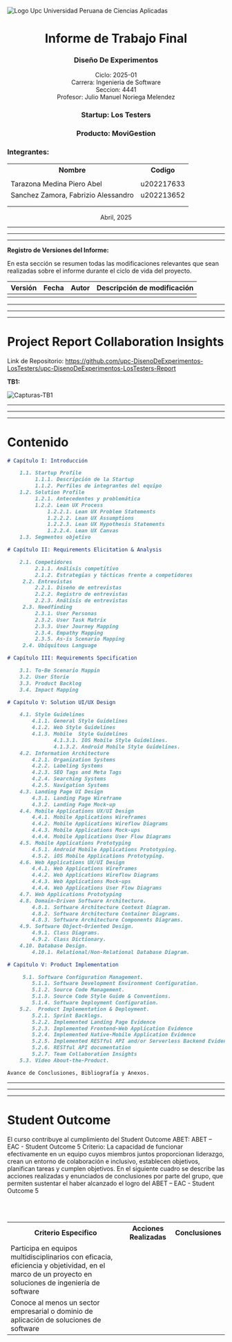 ![Logo Upc](https://www.upc.edu.pe/static/img/logo_upc_red.png "Logo upc")
Universidad Peruana de Ciencias Aplicadas

<center>

# Informe de Trabajo Final

</center>

### <center>Diseño De Experimentos</center>

<center>Ciclo: 2025-01</center>
<center>Carrera: Ingenieria de Software</center>  
<center>Seccion: 4441</center> 
<center>Profesor: Julio Manuel Noriega Melendez</center>

### <center>Startup: Los Testers</center>

### <center>Producto: MoviGestion</center>

### Integrantes:

<table >
    <tr>
        <th>Nombre</th>
        <th>Codigo</th>
    </tr>
    <tr>
        <td></td>
        <td></td>
    </tr>
    <tr>
        <td>Tarazona Medina Piero Abel</td>
        <td>u202217633</td>
    </tr>
    <tr>
        <td>Sanchez Zamora, Fabrizio Alessandro</td>
        <td>u202213652</td>
    </tr>
    <tr>
        <td></td>
        <td></td>
    </tr>
     <tr>
        <td></td>
        <td></td>
    </tr>
</table>

<center> Abril, 2025</center>

---

---

---

**Registro de Versiones del Informe:**

En esta sección se resumen todas las modificaciones relevantes que sean realizadas sobre el informe durante el ciclo de vida del proyecto.

| Versión | Fecha | Autor | Descripción de modificación |
| :------ | :---- | :---- | :-------------------------- |
|         |       |       |                             |

---

---

---

# Project Report Collaboration Insights

Link de Repositorio: https://github.com/upc-DisenoDeExperimentos-LosTesters/upc-DisenoDeExperimentos-LosTesters-Report

**TB1:**

![Capturas-TB1](/assets/chapter01/evidenciaTB1.png)

---

---

---

# Contenido

```markdown
# Capítulo I: Introducción

    1.1. Startup Profile
         1.1.1. Descripción de la Startup
         1.1.2. Perfiles de integrantes del equipo
    1.2. Solution Profile
         1.2.1. Antecedentes y problemática
         1.2.2. Lean UX Process
        	 1.2.2.1. Lean UX Problem Statements
        	 1.2.2.2. Lean UX Assumptions
        	 1.2.2.3. Lean UX Hypothesis Statements
        	 1.2.2.4. Lean UX Canvas
    1.3. Segmentos objetivo

# Capítulo II: Requirements Elicitation & Analysis

    2.1. Competidores
         2.1.1. Análisis competitivo
         2.1.2. Estrategias y tácticas frente a competidores
     2.2. Entrevistas
         2.2.1. Diseño de entrevistas
         2.2.2. Registro de entrevistas
         2.2.3. Análisis de entrevistas
     2.3. Needfinding
         2.3.1. User Personas
         2.3.2. User Task Matrix
         2.3.3. User Journey Mapping
         2.3.4. Empathy Mapping
         2.3.5. As-is Scenario Mapping
     2.4. Ubiquitous Language

# Capítulo III: Requirements Specification

    3.1. To-Be Scenario Mappin
    3.2. User Storie
    3.3. Product Backlog
    3.4. Impact Mapping

# Capítulo V: Solution UI/UX Design

    4.1. Style Guidelines
        4.1.1. General Style Guidelines
        4.1.2. Web Style Guidelines
        4.1.3. Mobile  Style Guidelines
               4.1.3.1. IOS Mobile Style Guidelines.
               4.1.3.2. Android Mobile Style Guidelines.
    4.2. Information Architecture
        4.2.1. Organization Systems
        4.2.2. Labeling Systems
        4.2.3. SEO Tags and Meta Tags
        4.2.4. Searching Systems
        4.2.5. Navigation Systems
    4.3. Landing Page UI Design
        4.3.1. Landing Page Wireframe
        4.3.2. Landing Page Mock-up
    4.4. Mobile Applications UX/UI Design
        4.4.1. Mobile Applications Wireframes
        4.4.2. Mobile Applications Wireflow Diagrams
        4.4.3. Mobile Applications Mock-ups
        4.4.4. Mobile Applications User Flow Diagrams
    4.5. Mobile Applications Prototyping
        4.5.1. Android Mobile Applications Prototyping.
        4.5.2. iOS Mobile Applications Prototyping.
    4.6. Web Applications UX/UI Design
        4.4.1. Web Applications Wireframes
        4.4.2. Web Applications Wireflow Diagrams
        4.4.3. Web Applications Mock-ups
        4.4.4. Web Applications User Flow Diagrams
    4.7. Web Applications Prototyping
    4.8. Domain-Driven Software Architecture.
        4.8.1. Software Architecture Context Diagram.
        4.8.2. Software Architecture Container Diagrams.
        4.8.3. Software Architecture Components Diagrams.
    4.9. Software Object-Oriented Design.
        4.9.1. Class Diagrams.
        4.9.2. Class Dictionary.
    4.10. Database Design.
        4.10.1. Relational/Non-Relational Database Diagram.

# Capítulo V: Product Implementation

     5.1. Software Configuration Management.
        5.1.1. Software Development Environment Configuration.
        5.1.2. Source Code Management.
        5.1.3. Source Code Style Guide & Conventions.
        5.1.4. Software Deployment Configuration.
    5.2.  Product Implementation & Deployment.
        5.2.1. Sprint Backlogs.
        5.2.2. Implemented Landing Page Evidence
        5.2.3. Implemented Frontend-Web Application Evidence
        5.2.4. Implemented Native-Mobile Application Evidence
        5.2.5. Implemented RESTful API and/or Serverless Backend Evidence
        5.2.6. RESTful API documentation
        5.2.7. Team Collaboration Insights
    5.3. Video About-the-Product.

Avance de Conclusiones, Bibliografía y Anexos.
```

---

---

---

# Student Outcome

El curso contribuye al cumplimiento del Student Outcome ABET:
ABET – EAC - Student Outcome 5
Criterio: La capacidad de funcionar efectivamente en un equipo cuyos miembros
juntos proporcionan liderazgo, crean un entorno de colaboración e inclusivo,
establecen objetivos, planifican tareas y cumplen objetivos.
En el siguiente cuadro se describe las acciones realizadas y enunciados de
conclusiones por parte del grupo, que permiten sustentar el haber alcanzado el logro
del ABET – EAC - Student Outcome 5

<table>
    <tr>
        <th>Criterio Especifico</th>
        <th>Acciones Realizadas</th>
        <th>Conclusiones</th>
    </tr>
    <tr>
        <td>Participa en equipos multidisciplinarios con eficacia, eficiencia y objetividad, en el marco de un proyecto en soluciones de ingeniería de software</td>
        <td>
        </td>
        <td>
        </td>
        <br>
    </tr>
    <tr>
        <td>Conoce al menos un sector empresarial o dominio de aplicación de soluciones de software</td>
        <td>
        </td>
        <td>
        </td>
        <br>
    </tr>
</table>
